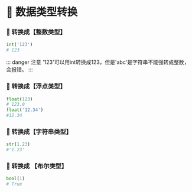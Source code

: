 # 🐍 数据类型转换


### 🐍 转换成【整数类型】
```py
int('123')
# 123
```
::: danger 注意
'123'可以用int转换成123，但是'abc'是字符串不能强转成整数，会报错。
:::
### 🐍 转换成【浮点类型】
```py
float(123) 
# 123.0
float('12.34') 
#12.34
```
### 🐍 转换成【字符串类型】
```py
str(1.23) 
#'1.23'
```
### 🐍 转换成 【布尔类型】
```py
bool(1)
# True
```
